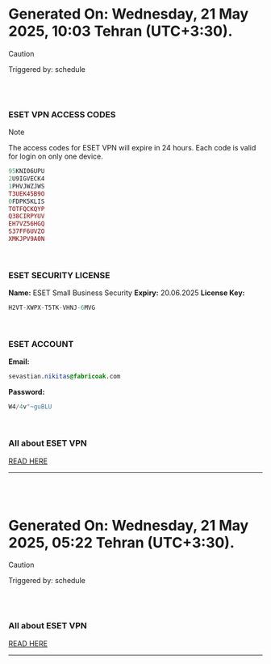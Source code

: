# Generated On: Wednesday, 21 May 2025, 10:03 Tehran (UTC+3:30).

> [!CAUTION]
> Triggered by: schedule

<br><br>

### ESET VPN ACCESS CODES

> [!NOTE]
> The access codes for ESET VPN will expire in 24 hours.
> Each code is valid for login on only one device.

```ruby
95KNI06UPU
2U9IGVECK4
1PHVJWZJWS
T3UEK45B9O
0FDPK5KLIS
TOTFQCKQYP
Q38CIRPYUV
EH7VZ56HGQ
S37FF6UVZO
XMKJPV9A0N
```

<br>

### ESET SECURITY LICENSE

**Name:** ESET Small Business Security
**Expiry:** 20.06.2025
**License Key:**

```POV-Ray SDL
H2VT-XWPX-T5TK-VHNJ-6MVG
```

<br>

### ESET ACCOUNT

**Email:**

```CSS
sevastian.nikitas@fabricoak.com
```

**Password:**

```POV-Ray SDL
W4/4v"~guBLU
```

<br>

### All about ESET VPN

[READ HERE](https://t.me/F_NiREvil/2113)

---

<br><br>

# Generated On: Wednesday, 21 May 2025, 05:22 Tehran (UTC+3:30).

> [!CAUTION]
> Triggered by: schedule

<br><br>

### All about ESET VPN

[READ HERE](https://t.me/F_NiREvil/2113)

---

<br><br>

